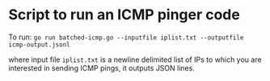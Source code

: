 # Script to run an ICMP pinger code

To run: `go run batched-icmp.go --inputfile iplist.txt --outputfile icmp-output.jsonl`

where input file `iplist.txt` is a newline delimited list of IPs to which you are interested in sending ICMP pings, it outputs JSON lines.
